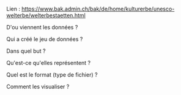 Lien : https://www.bak.admin.ch/bak/de/home/kulturerbe/unesco-welterbe/welterbestaetten.html

D'ou viennent les données ?

Qui a créé le jeu de données ?

Dans quel but ?

Qu'est-ce qu'elles représentent ?

Quel est le format (type de fichier) ?

Comment les visualiser ?




